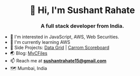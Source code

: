 <h1 align="center">👋 Hi, I'm Sushant Rahate</h1>
<h3 align="center">A full stack developer from India.</h3>

- 👀 I'm interested in JavaScript, AWS, Web Securities.
- 🌱 I'm currently learning AWS
- 🧬 Side Projects: <a href="https://data-grid-online.netlify.app" target="_blank">Data Grid</a> | <a href="https://carrom-scoreboard.vercel.app/" target="_blank">Carrom Scoreboard</a>
- 🌏 Blog: <a href="https://mycfiles.blogspot.com" target="_blank">MyCFiles</a>
- 📫 Reach me at **sushantrahate15@gmail.com**
- 🗺️ Mumbai, India
